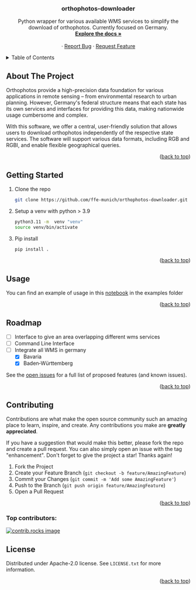 <br />
<div align="center">

<h3 align="center">orthophotos-downloader</h3>

  <p align="center">
    Python wrapper for various available WMS services to simplify the download of orthophotos. Currently focused on Germany.
    <br />
    <a href="https://github.com/ffe-munich/orthophotos-downloader"><strong>Explore the docs »</strong></a>
    <br />
    <br />
    &middot;
    <a href="https://github.com/ffe-munich/orthophotos-downloader/issues/new?labels=bug&template=bug-report---.md">Report Bug</a>
    &middot;
    <a href="https://github.com/ffe-munich/orthophotos-downloader/issues/new?labels=enhancement&template=feature-request---.md">Request Feature</a>
  </p>
</div>



<!-- TABLE OF CONTENTS -->
<details>
  <summary>Table of Contents</summary>
  <ol>
    <li>
      <a href="#about-the-project">About The Project</a>
    </li>
    <li>
      <a href="#getting-started">Getting Started</a>
    </li>
    <li><a href="#usage">Usage</a></li>
    <li><a href="#roadmap">Roadmap</a></li>
    <li><a href="#contributing">Contributing</a></li>
    <li><a href="#license">License</a></li>
  </ol>
</details>



<!-- ABOUT THE PROJECT -->
## About The Project

Orthophotos provide a high-precision data foundation for various applications in remote sensing – from environmental research to urban planning. However, Germany's federal structure means that each state has its own services and interfaces for providing this data, making nationwide usage cumbersome and complex.

With this software, we offer a central, user-friendly solution that allows users to download orthophotos independently of the respective state services. The software will support various data formats, including RGB and RGBI, and enable flexible geographical queries.


<p align="right">(<a href="#readme-top">back to top</a>)</p>




<!-- GETTING STARTED -->
## Getting Started


1. Clone the repo
   ```sh
   git clone https://github.com/ffe-munich/orthophotos-downloader.git
   ```
3. Setup a venv with python > 3.9
   ```sh
   python3.11 -m  venv "venv" 
   source venv/bin/activate
   ```
4. Pip install
   ```sh
   pip install .        
   ```


<p align="right">(<a href="#readme-top">back to top</a>)</p>



<!-- USAGE EXAMPLES -->
## Usage

You can find an example of usage in this [notebook](https://github.com/ffe-munich/orthophotos-downloader/examples/demo_bavaria_download.ipynb) in the examples folder

<p align="right">(<a href="#readme-top">back to top</a>)</p>


<!-- ROADMAP -->
## Roadmap

- [ ] Interface to give an area overlapping different wms services
- [ ] Command Line Interface
- [ ] Integrate all WMS in germany
    - [x] Bavaria
    - [x] Baden‑Württemberg

See the [open issues](https://github.com/ffe-munich/orthophotos-downloader/issues) for a full list of proposed features (and known issues).

<p align="right">(<a href="#readme-top">back to top</a>)</p>



<!-- CONTRIBUTING -->
## Contributing

Contributions are what make the open source community such an amazing place to learn, inspire, and create. Any contributions you make are **greatly appreciated**.

If you have a suggestion that would make this better, please fork the repo and create a pull request. You can also simply open an issue with the tag "enhancement".
Don't forget to give the project a star! Thanks again!

1. Fork the Project
2. Create your Feature Branch (`git checkout -b feature/AmazingFeature`)
3. Commit your Changes (`git commit -m 'Add some AmazingFeature'`)
4. Push to the Branch (`git push origin feature/AmazingFeature`)
5. Open a Pull Request

<p align="right">(<a href="#readme-top">back to top</a>)</p>

### Top contributors:

<a href="https://github.com/ffe-munich/orthophotos-downloader">
  <img src="https://contrib.rocks/image?repo=ffe-munich/orthophotos-downloader" alt="contrib.rocks image" />
</a>



<!-- LICENSE -->
## License

Distributed under Apache-2.0 license. See `LICENSE.txt` for more information.

<p align="right">(<a href="#readme-top">back to top</a>)</p>





<!-- MARKDOWN LINKS & IMAGES -->
<!-- https://www.markdownguide.org/basic-syntax/#reference-style-links -->
[contributors-shield]: https://img.shields.io/github/contributors/ffe-munich/orthophotos-downloader.svg?style=for-the-badge
[contributors-url]: https://github.com/ffe-munich/orthophotos-downloader/graphs/contributors
[forks-shield]: https://img.shields.io/github/forks/ffe-munich/orthophotos-downloader.svg?style=for-the-badge
[forks-url]: https://github.com/ffe-munich/orthophotos-downloader/network/members
[stars-shield]: https://img.shields.io/github/stars/ffe-munich/orthophotos-downloader.svg?style=for-the-badge
[stars-url]: https://github.com/ffe-munich/orthophotos-downloader/stargazers
[issues-shield]: https://img.shields.io/github/issues/ffe-munich/orthophotos-downloader.svg?style=for-the-badge
[issues-url]: https://github.com/ffe-munich/orthophotos-downloader/issues
[license-shield]: https://img.shields.io/github/license/ffe-munich/orthophotos-downloader.svg?style=for-the-badge
[license-url]: https://github.com/ffe-munich/orthophotos-downloader/blob/master/LICENSE.txt
[linkedin-shield]: https://img.shields.io/badge/-LinkedIn-black.svg?style=for-the-badge&logo=linkedin&colorB=555
[linkedin-url]: https://linkedin.com/in/linkedin_username
[product-screenshot]: images/screenshot.png
[Next.js]: https://img.shields.io/badge/next.js-000000?style=for-the-badge&logo=nextdotjs&logoColor=white
[Next-url]: https://nextjs.org/
[React.js]: https://img.shields.io/badge/React-20232A?style=for-the-badge&logo=react&logoColor=61DAFB
[React-url]: https://reactjs.org/
[Vue.js]: https://img.shields.io/badge/Vue.js-35495E?style=for-the-badge&logo=vuedotjs&logoColor=4FC08D
[Vue-url]: https://vuejs.org/
[Angular.io]: https://img.shields.io/badge/Angular-DD0031?style=for-the-badge&logo=angular&logoColor=white
[Angular-url]: https://angular.io/
[Svelte.dev]: https://img.shields.io/badge/Svelte-4A4A55?style=for-the-badge&logo=svelte&logoColor=FF3E00
[Svelte-url]: https://svelte.dev/
[Laravel.com]: https://img.shields.io/badge/Laravel-FF2D20?style=for-the-badge&logo=laravel&logoColor=white
[Laravel-url]: https://laravel.com
[Bootstrap.com]: https://img.shields.io/badge/Bootstrap-563D7C?style=for-the-badge&logo=bootstrap&logoColor=white
[Bootstrap-url]: https://getbootstrap.com
[JQuery.com]: https://img.shields.io/badge/jQuery-0769AD?style=for-the-badge&logo=jquery&logoColor=white
[JQuery-url]: https://jquery.com 